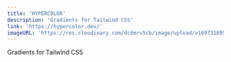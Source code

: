 ```yaml
---
title: 'HYPERCOLOR'
description: 'Gradients for Tailwind CSS'
link: 'https://hypercolor.dev/'
imageURL: 'https://res.cloudinary.com/dc6mrv5cb/image/upload/v1697318955/personal-resources/ui-stuff/hypercolor.dev__ytn2cr.png'
---
```

Gradients for Tailwind CSS